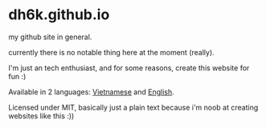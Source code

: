 # dh6k.github.io
my github site in general.

currently there is no notable thing here at the moment (really).

I'm just an tech enthusiast, and for some reasons, create this website for fun :)

Available in 2 languages: [Vietnamese](https://dh6k.github.io/vi) and [English](https://dh6k.github.io/en).

Licensed under MIT, basically just a plain text because i'm noob at creating websites like this :))
